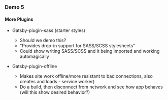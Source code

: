 ### Demo 5
#### More Plugins

- Gatsby-plugin-sass (starter styles)
  - Should we demo this?
  - "Provides drop-in support for SASS/SCSS stylesheets"
  - Could show writing SASS/SCSS and it being imported and working automagically
  
- Gatsby-plugin-offline
  - Makes site work offline/more resistant to bad connections, also creates and loads - service worker)
  - Do a build, then disconnect from network and see how app behaves (will this show desired behavior?)
  